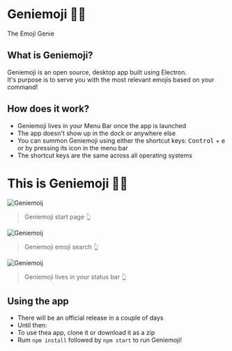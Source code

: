 # Geniemoji 🧞‍♂️
The Emoji Genie

## What is Geniemoji?
Geniemoji is an open source, desktop app built using Electron.                         
It's purpose is to serve you with the most relevant emojis based on your command!

## How does it work?
- Geniemoji lives in your Menu Bar once the app is launched
- The app doesn't show up in the dock or anywhere else
- You can summon Geniemoji using either the shortcut keys: <kbd>Control</kbd> + <kbd>e</kbd> or by pressing its icon in the menu bar
- The shortcut keys are the same across all operating systems

# This is Geniemoji 🧞‍♂️
![Geniemoij](https://github.com/virejdasani/Geniemoji/blob/master/assets/PreviewImg/SC-navigation.png)          
> Geniemoji start page 👆              

![Geniemoij](https://github.com/virejdasani/Geniemoji/blob/master/assets/PreviewImg/SC-geniemoji.png)                  
> Geniemoji emoji search 👆                

![Geniemoij](https://github.com/virejdasani/Geniemoji/blob/master/assets/PreviewImg/SC-statusBar.png)                  
> Geniemoji lives in your status bar 👆

## Using the app
- There will be an official release in a couple of days
- Until then:
- To use thea app, clone it or download it as a zip
- Rum `npm install` followed by `npm start` to run Geniemoji!
